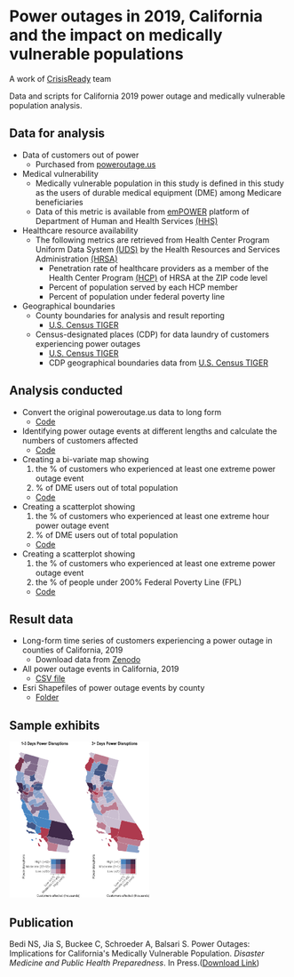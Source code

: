 # Power outages in 2019, California and the impact on medically vulnerable populations


A work of [CrisisReady](https://www.crisisready.io/) team

Data and scripts for California 2019 power outage and medically vulnerable population analysis.

## Data for analysis
- Data of customers out of power
  - Purchased from [poweroutage.us](https://poweroutage.us/)
- Medical vulnerability
  - Medically vulnerable population in this study is defined in this study as the users of durable medical equipment (DME) among Medicare beneficiaries
  - Data of this metric is available from [emPOWER](https://empowerprogram.hhs.gov/) platform of Department of Human and Health Services [(HHS)](https://www.hhs.gov/)
- Healthcare resource availability
  - The following metrics are retrieved from Health Center Program Uniform Data System [(UDS)](https://data.hrsa.gov/tools/data-reporting/program-data) by the Health Resources and Services Administration [(HRSA)](https://www.hrsa.gov/)
    - Penetration rate of healthcare providers as a member of the Health Center Program [(HCP)](https://bphc.hrsa.gov/) of HRSA at the ZIP code level
    - Percent of population served by each HCP member
    - Percent of population under federal poverty line
- Geographical boundaries
  - County boundaries for analysis and result reporting
    - [U.S. Census TIGER](https://www.census.gov/geographies/mapping-files/time-series/geo/tiger-line-file.html)
  - Census-designated places (CDP) for data laundry of customers experiencing power outages
    - [U.S. Census TIGER](https://www.census.gov/geographies/mapping-files/time-series/geo/tiger-line-file.html)
    - CDP geographical boundaries data from [U.S. Census TIGER](https://www2.census.gov/geo/tiger/TIGER_RD18/LAYER/PLACE/tl_rd22_06_place.zip)

## Analysis conducted
- Convert the original poweroutage.us data to long form
  - [Code](https://github.com/jiashenyue/ca-poweroutage-medical-vulnerable-pop/blob/main/code/00_long_form_data_gen.nb.html)
- Identifying power outage events at different lengths and calculate the numbers of customers affected
  - [Code](https://github.com/jiashenyue/ca-poweroutage-medical-vulnerable-pop/blob/main/code/01_generate_outage_events.nb.html)
- Creating a bi-variate map showing
  1. the % of customers who experienced at least one extreme power outage event
  2. % of DME users out of total population
  - [Code](https://github.com/jiashenyue/ca-poweroutage-medical-vulnerable-pop/blob/main/code/04_bivariate_county_map.nb.html)
- Creating a scatterplot showing
  1. the % of customers who experienced at least one extreme hour power outage event
  2. % of DME users out of total population
  - [Code](https://github.com/jiashenyue/ca-poweroutage-medical-vulnerable-pop/blob/main/code/05_scatterplot_extreme_events_medically_vulnerables.nb.html)
- Creating a scatterplot showing
  1. the % of customers who experienced at least one extreme power outage event
  2. the % of people under 200% Federal Poverty Line (FPL)
  - [Code](https://github.com/jiashenyue/ca-poweroutage-medical-vulnerable-pop/blob/main/code/06_scatterplot_extreme_events_low_income.nb.html)

## Result data
- Long-form time series of customers experiencing a power outage in counties of California, 2019
  - Download data from [Zenodo](https://zenodo.org/records/10198709)
- All power outage events in California, 2019
  - [CSV file](https://github.com/jiashenyue/ca-poweroutage-medical-vulnerable-pop/blob/main/result/power-outage-events/ca_pct_household_oop_new_def.csv)
- Esri Shapefiles of power outage events by county
  - [Folder](https://github.com/jiashenyue/ca-poweroutage-medical-vulnerable-pop/tree/main/result/shapefile-power-outage-diff-length)

## Sample exhibits

<img src="https://github.com/jiashenyue/ca-poweroutage-medical-vulnerable-pop/blob/main/plot/01_bivariate_map_3day_cutoff.png" alt="outage map" width="50%">

## Publication

Bedi NS, Jia S, Buckee C, Schroeder A, Balsari S. Power Outages: Implications for California's Medically Vulnerable Population. *Disaster Medicine and Public Health Preparedness*.
In Press.([Download Link](https://github.com/jiashenyue/ca-poweroutage-medical-vulnerable-pop/blob/main/pubs/DMPHP-2024.pdf))

